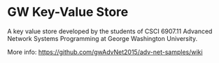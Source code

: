 # GW Key-Value Store

A key value store developed by the students of CSCI 6907.11 Advanced Network Systems Programming at George Washington University.

More info: https://github.com/gwAdvNet2015/adv-net-samples/wiki
